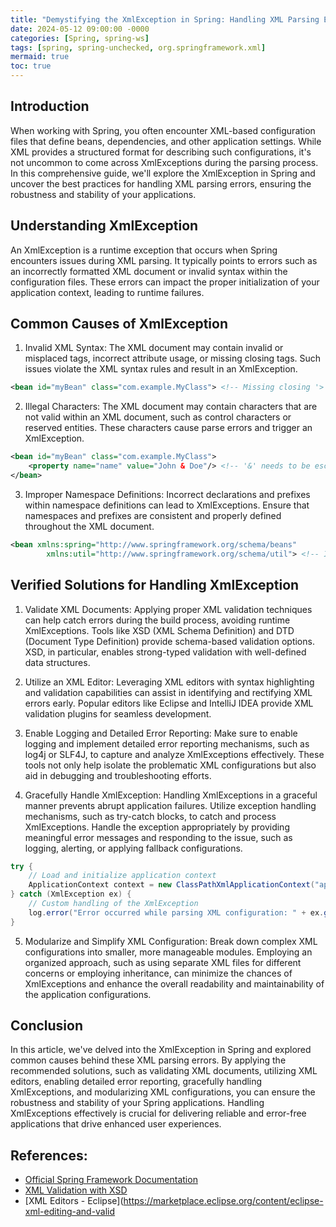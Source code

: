 ```yaml
---
title: "Demystifying the XmlException in Spring: Handling XML Parsing Errors for Robust Applications"
date: 2024-05-12 09:00:00 -0000
categories: [Spring, spring-ws]
tags: [spring, spring-unchecked, org.springframework.xml]
mermaid: true
toc: true
---
```



## Introduction

When working with Spring, you often encounter XML-based configuration files that define beans, dependencies, and other application settings. While XML provides a structured format for describing such configurations, it's not uncommon to come across XmlExceptions during the parsing process. In this comprehensive guide, we'll explore the XmlException in Spring and uncover the best practices for handling XML parsing errors, ensuring the robustness and stability of your applications.

## Understanding XmlException

An XmlException is a runtime exception that occurs when Spring encounters issues during XML parsing. It typically points to errors such as an incorrectly formatted XML document or invalid syntax within the configuration files. These errors can impact the proper initialization of your application context, leading to runtime failures.

## Common Causes of XmlException

1. Invalid XML Syntax: The XML document may contain invalid or misplaced tags, incorrect attribute usage, or missing closing tags. Such issues violate the XML syntax rules and result in an XmlException.

```xml
<bean id="myBean" class="com.example.MyClass"> <!-- Missing closing '>' -->
```

2. Illegal Characters: The XML document may contain characters that are not valid within an XML document, such as control characters or reserved entities. These characters cause parse errors and trigger an XmlException.

```xml
<bean id="myBean" class="com.example.MyClass">
    <property name="name" value="John & Doe"/> <!-- '&' needs to be escaped -->
</bean>
```

3. Improper Namespace Definitions: Incorrect declarations and prefixes within namespace definitions can lead to XmlExceptions. Ensure that namespaces and prefixes are consistent and properly defined throughout the XML document.

```xml
<bean xmlns:spring="http://www.springframework.org/schema/beans"
        xmlns:util="http://www.springframework.org/schema/util"> <!-- Inconsistent namespace declarations -->
```

## Verified Solutions for Handling XmlException

1. Validate XML Documents: Applying proper XML validation techniques can help catch errors during the build process, avoiding runtime XmlExceptions. Tools like XSD (XML Schema Definition) and DTD (Document Type Definition) provide schema-based validation options. XSD, in particular, enables strong-typed validation with well-defined data structures.

2. Utilize an XML Editor: Leveraging XML editors with syntax highlighting and validation capabilities can assist in identifying and rectifying XML errors early. Popular editors like Eclipse and IntelliJ IDEA provide XML validation plugins for seamless development.

3. Enable Logging and Detailed Error Reporting: Make sure to enable logging and implement detailed error reporting mechanisms, such as log4j or SLF4J, to capture and analyze XmlExceptions effectively. These tools not only help isolate the problematic XML configurations but also aid in debugging and troubleshooting efforts.

4. Gracefully Handle XmlException: Handling XmlExceptions in a graceful manner prevents abrupt application failures. Utilize exception handling mechanisms, such as try-catch blocks, to catch and process XmlExceptions. Handle the exception appropriately by providing meaningful error messages and responding to the issue, such as logging, alerting, or applying fallback configurations.

```java
try {
    // Load and initialize application context
    ApplicationContext context = new ClassPathXmlApplicationContext("applicationContext.xml");
} catch (XmlException ex) {
    // Custom handling of the XmlException
    log.error("Error occurred while parsing XML configuration: " + ex.getMessage());
}
```

5. Modularize and Simplify XML Configuration: Break down complex XML configurations into smaller, more manageable modules. Employing an organized approach, such as using separate XML files for different concerns or employing inheritance, can minimize the chances of XmlExceptions and enhance the overall readability and maintainability of the application configurations.

## Conclusion

In this article, we've delved into the XmlException in Spring and explored common causes behind these XML parsing errors. By applying the recommended solutions, such as validating XML documents, utilizing XML editors, enabling detailed error reporting, gracefully handling XmlExceptions, and modularizing XML configurations, you can ensure the robustness and stability of your Spring applications. Handling XmlExceptions effectively is crucial for delivering reliable and error-free applications that drive enhanced user experiences.


## References:
- [Official Spring Framework Documentation](https://docs.spring.io/spring-framework/docs/current/reference/html/index.html)
- [XML Validation with XSD](https://www.tutorialspoint.com/xml/xml_schema.htm)
- [XML Editors - Eclipse](https://marketplace.eclipse.org/content/eclipse-xml-editing-and-valid
